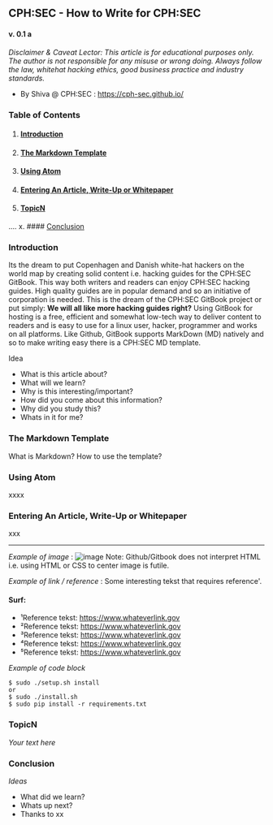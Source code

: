 ## CPH:SEC - How to Write for CPH:SEC
#### v. 0.1  a

_Disclaimer & Caveat Lector: This article is for educational purposes only. The author is not responsible for any misuse or wrong doing. Always follow the law, whitehat hacking ethics, good business practice and industry standards._

+ By Shiva @ CPH:SEC : https://cph-sec.github.io/



### **Table of Contents**

1. #### [Introduction](#Introduction)
2. #### [The Markdown Template](#Template)
3. #### [Using Atom](#Atom)
4. #### [Entering An Article, Write-Up or Whitepaper](#Entering)
5. #### [TopicN](#TopicN)
....
x. #### [Conclusion](#Conclusion)



### <a id="Introduction"></a>Introduction

Its the dream to put Copenhagen and Danish white-hat hackers on the world map by creating solid content i.e. hacking guides for the CPH:SEC GitBook. 
This way both writers and readers can enjoy CPH:SEC hacking guides. High quality guides are in popular demand and so an initiative of corporation is needed.
This is the dream of the CPH:SEC GitBook project or put simply: **We will all like more hacking guides right?**
Using GitBook for hosting is a free, efficient and somewhat low-tech way to deliver content to readers and is easy to use for a linux user, hacker, programmer and works on all platforms.
Like Github, GitBook supports MarkDown  (MD) natively and so to make writing easy there is a CPH:SEC MD template. 
 
 Idea
+ What is this article about? 
+ What will we learn? 
+ Why is this interesting/important? 
+ How did you come about this information? 
+ Why did you study this? 
+ Whats in it for me?


### <a id="Template"></a>The Markdown Template

What is Markdown?
How to use the template?



### <a id="Atom"></a>Using Atom

xxxx


### <a id="Entering"></a>Entering An Article, Write-Up or Whitepaper

xxx


---


_Example of image_ : ![image](imagename.png)
Note: Github/Gitbook does not interpret HTML i.e. using HTML or CSS to center image is futile.

_Example of link / reference_ : Some interesting tekst that requires reference'.



#### Surf:
+ ¹Reference tekst: https://www.whateverlink.gov
+ ²Reference tekst: https://www.whateverlink.gov
+ ³Reference tekst: https://www.whateverlink.gov
+ ⁴Reference tekst: https://www.whateverlink.gov
+ ⁵Reference tekst: https://www.whateverlink.gov

_Example of code block_
```
$ sudo ./setup.sh install
or
$ sudo ./install.sh
$ sudo pip install -r requirements.txt
```

### <a id="TopicN"></a>TopicN

_Your text here_


### <a id="Conclusion"></a>Conclusion

_Ideas_
+ What did we learn?
+ Whats up next?
+ Thanks to xx 